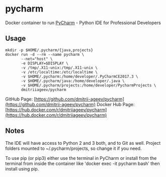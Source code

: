 # pycharm

Docker container to run [PyCharm](https://www.jetbrains.com/pycharm) - Python IDE for Professional Developers

## Usage

```
mkdir -p $HOME/.pycharm/{java,projects}
docker run -d --rm --name pycharm \
       --net="host" \
       -e DISPLAY=$DISPLAY \
       -v /tmp/.X11-unix:/tmp/.X11-unix \
       -v /etc/localtime:/etc/localtime \
       -v $HOME/.pycharm:/home/developer/.PyCharmCE2017.3 \
       -v $HOME/.pycharm/java:/home/developer/.java \
       -v $HOME/.pycharm/projects:/home/developer/PycharmProjects \
       dmitriiageev/pycharm
```

GitHub Page: [https://github.com/dmitrii-ageev/pycharm](https://github.com/dmitrii-ageev/pycharm)
Docker Hub Page: [https://hub.docker.com/r/dmitriiageev/pycharm](https://hub.docker.com/r/dmitriiageev/pycharm)

## Notes

The IDE will have access to Python 2 and 3 both, and to Git as well.
Project folders mounted to ~/.pycharm/projects, so change it if you need.

To use pip (or pip3) either use the terminal in PyCharm or install from the terminal from inside the container like 'docker exec -it pycharm bash' then install using pip.
